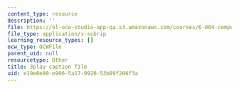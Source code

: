 ```yaml
---
content_type: resource
description: ''
file: https://ol-ocw-studio-app-qa.s3.amazonaws.com/courses/6-004-computation-structures-spring-2017/e19e0e80e9965a17992053b89f206f3a_2IQxigpPMns.vtt
file_type: application/x-subrip
learning_resource_types: []
ocw_type: OCWFile
parent_uid: null
resourcetype: Other
title: 3play caption file
uid: e19e0e80-e996-5a17-9920-53b89f206f3a
---
```

